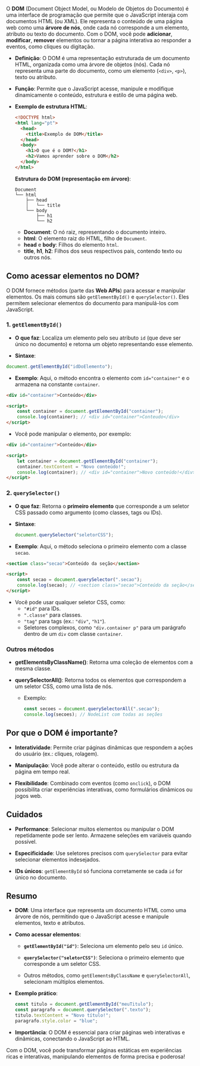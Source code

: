 O **DOM** (Document Object Model, ou Modelo de Objetos do Documento) é uma interface de programação que permite que o JavaScript interaja com documentos HTML (ou XML). Ele representa o conteúdo de uma página web como uma **árvore de nós**, onde cada nó corresponde a um elemento, atributo ou texto do documento. Com o DOM, você pode **adicionar**, **modificar**, **remover** elementos ou tornar a página interativa ao responder a eventos, como cliques ou digitação.

- **Definição**: O DOM é uma representação estruturada de um documento HTML, organizada como uma árvore de objetos (nós). Cada nó representa uma parte do documento, como um elemento (`<div>`, `<p>`), texto ou atributo.
  
- **Função**: Permite que o JavaScript acesse, manipule e modifique dinamicamente o conteúdo, estrutura e estilo de uma página web.
  
- **Exemplo de estrutura HTML**:
  ```html
  <!DOCTYPE html>
  <html lang="pt">
    <head>
      <title>Exemplo de DOM</title>
    </head>
    <body>
      <h1>O que é o DOM?</h1>
      <h2>Vamos aprender sobre o DOM</h2>
    </body>
  </html>
  ```

  **Estrutura do DOM (representação em árvore)**:
  ```
  Document
  └── html
      ├── head
      │   └── title
      └── body
          ├── h1
          └── h2
  ```
  
  - **Document**: O nó raiz, representando o documento inteiro.
  - **html**: O elemento raiz do HTML, filho de `Document`.
  - **head** e **body**: Filhos do elemento `html`.
  - **title**, **h1**, **h2**: Filhos dos seus respectivos pais, contendo texto ou outros nós.

## Como acessar elementos no DOM?

O DOM fornece métodos (parte das **Web APIs**) para acessar e manipular elementos. Os mais comuns são `getElementById()` e `querySelector()`. Eles permitem selecionar elementos do documento para manipulá-los com JavaScript.

### 1. `getElementById()`

- **O que faz**: Localiza um elemento pelo seu atributo `id` (que deve ser único no documento) e retorna um objeto representando esse elemento.
  
- **Sintaxe**:
```javascript
document.getElementById("idDoElemento");
```

- **Exemplo**: Aqui, o método encontra o elemento com `id="container"` e o armazena na constante `container`.
```html
<div id="container">Conteúdo</div>

<script>
	const container = document.getElementById("container");
	console.log(container); // <div id="container">Conteudo</div>
</script>
```

- Você pode manipular o elemento, por exemplo:
```html
<div id="container">Conteúdo</div>

<script>
	let container = document.getElementById("container");
	container.textContent = "Novo conteúdo!";
	console.log(container); // <div id="container">Novo conteúdo!</div>
</script>
```

### 2. `querySelector()`

- **O que faz**: Retorna o **primeiro elemento** que corresponde a um seletor CSS passado como argumento (como classes, tags ou IDs).
  
- **Sintaxe**:
  ```javascript
  document.querySelector("seletorCSS");
  ```

- **Exemplo**: Aqui, o método seleciona o primeiro elemento com a classe `secao`.
```html
<section class="secao">Conteúdo da seção</section>

<script>
	const secao = document.querySelector(".secao");
	console.log(secao); // <section class="secao">Conteúdo da seção</section>
</script>
```
  
  - Você pode usar qualquer seletor CSS, como:
    - `"#id"` para IDs.
    - `".classe"` para classes.
    - `"tag"` para tags (ex.: `"div"`, `"h1"`).
    - Seletores complexos, como `"div.container p"` para um parágrafo dentro de um `div` com classe `container`.

### Outros métodos

- **getElementsByClassName()**: Retorna uma coleção de elementos com a mesma classe.
  
- **querySelectorAll()**: Retorna todos os elementos que correspondem a um seletor CSS, como uma lista de nós.
  
  - Exemplo:
    ```javascript
    const secoes = document.querySelectorAll(".secao");
    console.log(secoes); // NodeList com todas as seções
    ```

## Por que o DOM é importante?

- **Interatividade**: Permite criar páginas dinâmicas que respondem a ações do usuário (ex.: cliques, rolagem).
  
- **Manipulação**: Você pode alterar o conteúdo, estilo ou estrutura da página em tempo real.
  
- **Flexibilidade**: Combinado com eventos (como `onclick`), o DOM possibilita criar experiências interativas, como formulários dinâmicos ou jogos web.

## Cuidados

- **Performance**: Selecionar muitos elementos ou manipular o DOM repetidamente pode ser lento. Armazene seleções em variáveis quando possível.
  
- **Especificidade**: Use seletores precisos com `querySelector` para evitar selecionar elementos indesejados.
  
- **IDs únicos**: `getElementById` só funciona corretamente se cada `id` for único no documento.

## Resumo

- **DOM**: Uma interface que representa um documento HTML como uma árvore de nós, permitindo que o JavaScript acesse e manipule elementos, texto e atributos.

- **Como acessar elementos**:  
  - **`getElementById("id")`**: Seleciona um elemento pelo seu `id` único.
    
  - **`querySelector("seletorCSS")`**: Seleciona o primeiro elemento que corresponde a um seletor CSS.
    
  - Outros métodos, como `getElementsByClassName` e `querySelectorAll`, selecionam múltiplos elementos.
    
- **Exemplo prático**:
  ```javascript
  const titulo = document.getElementById("meuTitulo");
  const paragrafo = document.querySelector(".texto");
  titulo.textContent = "Novo título!";
  paragrafo.style.color = "blue";
  ```

- **Importância**: O DOM é essencial para criar páginas web interativas e dinâmicas, conectando o JavaScript ao HTML.

Com o DOM, você pode transformar páginas estáticas em experiências ricas e interativas, manipulando elementos de forma precisa e poderosa!